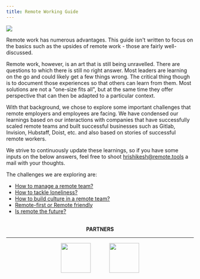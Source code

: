```yaml
---
title: Remote Working Guide
---
```


![](/assets/remote_working_guide.png)

Remote work has numerous advantages. This guide isn't written to focus on the basics such as the upsides of remote work - those are fairly well-discussed.

Remote work, however, is an art that is still being unravelled. There are questions to which there is still no right answer. Most leaders are learning on the go and could likely get a few things wrong. The critical thing though is to document those experiences so that others can learn from them. Most solutions are not a "one-size fits all", but at the same time they offer perspective that can then be adapted to a particular context.

With that background, we chose to explore some important challenges that remote employers and employees are facing. We have condensed our learnings based on our interactions with companies that have successfully scaled remote teams and built successful businesses such as Gitlab, Invision, Hubstaff, Doist, etc. and also based on stories of successful remote workers.

We strive to continuously update these learnings, so if you have some inputs on the below answers, feel free to shoot [hrishikesh@remote.tools](mailto:hrishikesh@remote.tools) a mail with your thoughts.

The challenges we are exploring are:

-   [How to manage a remote team?](/3a-how-to-manage-a-remote-team.html)
-   [How to tackle loneliness?](/3b-how-to-tackle-loneliness)
-   [How to build culture in a remote team?](/3c-how-to-build-culture-in-a-remote-team)
-   [Remote-first or Remote friendly](/3d-remote-first-or-remote-friendly)
-   [Is remote the future?](/3e-is-remote-the-future)

<br>
<center>
<b>PARTNERS</b>
<hr>
<!--<a href="https://www.flexiple.com" target="_blank"><img src="/assets/flexiple-logo-monogram.jpg" width=80/></a>
&emsp;&emsp;&emsp;-->
<a href="https://weworkremotely.com" target="_blank"><img src="/assets/WWR.png" width=80/></a>
&emsp;&emsp;&emsp;
<a href="https://runningremote.com" target="_blank"><img src="/assets/running-remote.jpg" width=80/></a>
</center>
